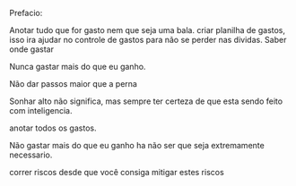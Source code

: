 
Prefacio:

Anotar tudo que for gasto nem que seja uma bala.
criar planilha de gastos, isso ira ajudar no controle de gastos para não se perder nas dividas. Saber onde gastar

Nunca gastar mais do que eu ganho.

Não dar passos maior que a perna

Sonhar alto não significa, mas sempre ter certeza de que esta sendo feito com inteligencia.

anotar todos os gastos.

Não gastar mais do que eu ganho ha não ser que seja extremamente necessario.

correr riscos desde que você consiga mitigar estes riscos
